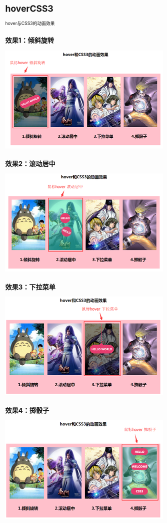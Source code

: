 # hoverCSS3
hover与CSS3的动画效果

## 效果1：倾斜旋转
![image](https://github.com/xiaojiandong/hoverCSS3/blob/master/%5B%22img%22%5D/animate1.png)
## 效果2：滚动居中
![image](https://github.com/xiaojiandong/hoverCSS3/blob/master/%5B%22img%22%5D/animate2.png)
## 效果3：下拉菜单
![image](https://github.com/xiaojiandong/hoverCSS3/blob/master/%5B%22img%22%5D/animate3.png)
## 效果4：掷骰子
![image](https://github.com/xiaojiandong/hoverCSS3/blob/master/%5B%22img%22%5D/animate4.png)
